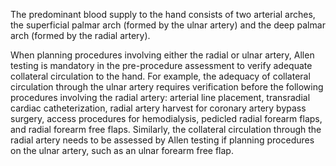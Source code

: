 The predominant blood supply to the hand consists of two arterial arches, the superficial palmar arch (formed by the ulnar artery) and the deep palmar arch (formed by the radial artery).

When planning procedures involving either the radial or ulnar artery, Allen testing is mandatory in the pre-procedure assessment to verify adequate collateral circulation to the hand. For example, the adequacy of collateral circulation through the ulnar artery requires verification before the following procedures involving the radial artery: arterial line placement, transradial cardiac catheterization, radial artery harvest for coronary artery bypass surgery, access procedures for hemodialysis, pedicled radial forearm flaps, and radial forearm free flaps. Similarly, the collateral circulation through the radial artery needs to be assessed by Allen testing if planning procedures on the ulnar artery, such as an ulnar forearm free flap.